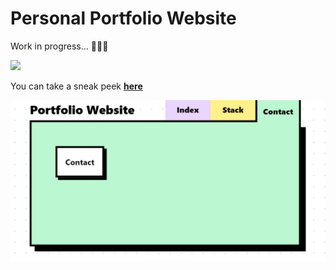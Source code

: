 # Personal Portfolio Website

Work in progress... 🚧🚧🚧

![](https://geps.dev/progress/40)

You can take a sneak peek <b>[here](https://portfolio-nu-lake-30.vercel.app/)<b>

![Picture of the website](screenshot.png)
